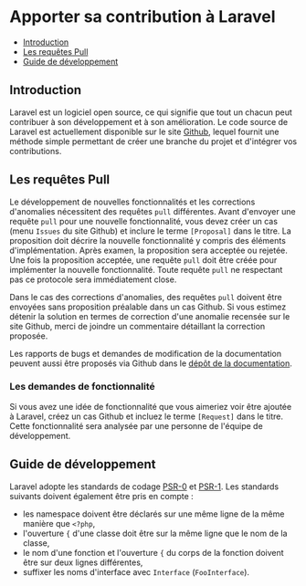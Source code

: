 # Apporter sa contribution à Laravel

- [Introduction](#introduction)
- [Les requêtes Pull](#pull-requests)
- [Guide de développement](#coding-guidelines)

<a name="introduction"></a>
## Introduction

Laravel est un logiciel open source, ce qui signifie que tout un chacun peut contribuer à son développement et à son amélioration. Le code source de Laravel est actuellement disponible sur le site [Github](https://github.com/laravel), lequel fournit une méthode simple permettant de créer une branche du projet et d'intégrer vos contributions.

<a name="pull-requests"></a>
## Les requêtes Pull

Le développement de nouvelles fonctionnalités et les corrections d'anomalies nécessitent des requêtes `pull` différentes. Avant d'envoyer une requête `pull` pour une nouvelle fonctionnalité, vous devez créer un cas (menu `Issues` du site Github) et inclure le terme `[Proposal]` dans le titre. La proposition doit décrire la nouvelle fonctionnalité y compris des éléments d'implémentation. Après examen, la proposition sera acceptée ou rejetée. Une fois la proposition acceptée, une requête `pull` doit être créée pour implémenter la nouvelle fonctionnalité. Toute requête `pull` ne respectant pas ce protocole sera immédiatement close.

Dans le cas des corrections d'anomalies, des requêtes `pull` doivent être envoyées sans proposition préalable dans un cas Github. Si vous estimez détenir la solution en termes de correction d'une anomalie recensée sur le site Github, merci de joindre un commentaire détaillant la correction proposée.

Les rapports de bugs et demandes de modification de la documentation peuvent aussi être proposés via Github dans le [dépôt de la documentation](https://github.com/laravel/docs).

### Les demandes de fonctionnalité

Si vous avez une idée de fonctionnalité que vous aimeriez voir être ajoutée à Laravel, créez un cas Github et incluez le terme `[Request]` dans le titre. Cette fonctionnalité sera analysée par une personne de l'équipe de développement.

<a name="coding-guidelines"></a>
## Guide de développement

Laravel adopte les standards de codage [PSR-0](https://github.com/php-fig/fig-standards/blob/master/accepted/PSR-0.md) et [PSR-1](https://github.com/php-fig/fig-standards/blob/master/accepted/PSR-1-basic-coding-standard.md). Les standards suivants doivent également être pris en compte :

- les namespace doivent être déclarés sur une même ligne de la même manière que `<?php`,
- l'ouverture `{` d'une classe doit être sur la même ligne que le nom de la classe,
- le nom d'une fonction et l'ouverture `{` du corps de la fonction doivent être sur deux lignes différentes,
- suffixer les noms d'interface avec `Interface` (`FooInterface`).
